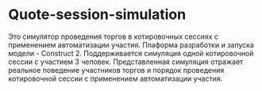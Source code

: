 # Quote-session-simulation

Это симулятор проведения торгов в котировочных сессиях с применением автоматизации участия. 
Плаформа разработки и запуска модели - Construct 2.
Поддерживается симуляция одной котировочной сессии с участием 3 человек. Представленная симуляция отражает реальное поведение участников торгов и порядок проведения котировочной сессии с применением автоматизации участия.

